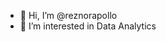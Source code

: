 - 👋 Hi, I’m @reznorapollo
- 👀 I’m interested in Data Analytics


<!---
reznorapollo/reznorapollo is a ✨ special ✨ repository because its `README.md` (this file) appears on your GitHub profile.
You can click the Preview link to take a look at your changes.
--->
